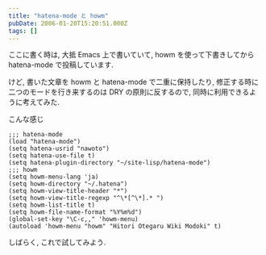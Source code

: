 ```yaml
---
title: "hatena-mode と howm"
pubDate: 2006-01-20T15:20:51.000Z
tags: []
---
```


ここに書く時は, 大抵 Emacs 上で書いていて, howm を使って下書きしてから hatena-mode で投稿しています.

けど, 書いた文章を howm と hatena-mode で二重に保持したり, 修正する時に二つのモードを行き来するのは DRY の原則に反するので, 同時に利用できるように考えてみた.

こんな感じ

```
;;; hatena-mode
(load "hatena-mode")
(setq hatena-usrid "nawoto")
(setq hatena-use-file t)
(setq hatena-plugin-directory "~/site-lisp/hatena-mode")
;;; howm
(setq howm-menu-lang 'ja)
(setq howm-directory "~/.hatena")
(setq howm-view-title-header "*")
(setq howm-view-title-regexp "^\*[^\*].* ")
(setq howm-list-title t)
(setq howm-file-name-format "%Y%m%d")
(global-set-key "\C-c,," 'howm-menu)
(autoload 'howm-menu "howm" "Hitori Otegaru Wiki Modoki" t)
```
しばらく, これで試してみよう.